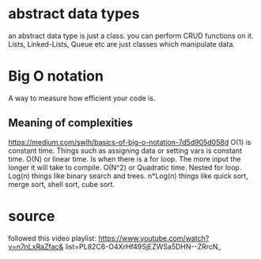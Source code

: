 # abstract data types 
an abstract data type is just a class. 
you can perform CRUD functions on it. 
Lists, Linked-Lists, Queue etc are just classes which manipulate data. 

# Big O notation 
A way to measure how efficient your code is.
## Meaning of complexities 
https://medium.com/swlh/basics-of-big-o-notation-7d5d905d058d 
O(1) is constant time. Things such as assigning data or setting vars is constant time. 
O(N) or linear time.  Is when there is a for loop. The more input the longer it will take to compile. 
O(N^2) or Quadratic time. Nested for loop. 
Log(n) things like binary search and trees. 
n*Log(n) things like quick sort, merge sort, shell sort, cube sort. 


# source 
followed this video playlist:
https://www.youtube.com/watch?v=n7nLxRaZfac& list=PL82C6-O4XrHf49SjEZWSa5DHN--ZRrcN_

